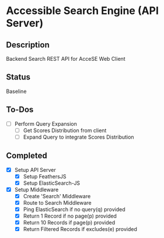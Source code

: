 # Accessible Search Engine (API Server)

## Description
Backend Search REST API for AcceSE Web Client

## Status
Baseline

## To-Dos
- [ ] Perform Query Expansion
  - [ ] Get Scores Distribution from client
  - [ ] Expand Query to integrate Scores Distribution

## Completed
- [x] Setup API Server
  - [x] Setup FeathersJS
  - [x] Setup ElasticSearch-JS
- [x] Setup Middleware
  - [x] Create 'Search' Middleware
  - [x] Route to Search Middleware
  - [x] Ping ElasticSearch if no query(q) provided
  - [x] Return 1 Record if no page(p) provided
  - [x] Return 10 Records if page(p) provided
  - [x] Return Filtered Records if excludes(e) provided
